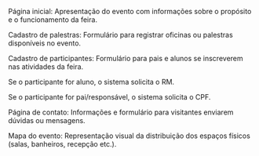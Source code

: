 Página inicial: Apresentação do evento com informações sobre o propósito e o funcionamento da feira.

Cadastro de palestras: Formulário para registrar oficinas ou palestras disponíveis no evento.

Cadastro de participantes: Formulário para pais e alunos se inscreverem nas atividades da feira.

Se o participante for aluno, o sistema solicita o RM.

Se o participante for pai/responsável, o sistema solicita o CPF.

Página de contato: Informações e formulário para visitantes enviarem dúvidas ou mensagens.

Mapa do evento: Representação visual da distribuição dos espaços físicos (salas, banheiros, recepção etc.).
